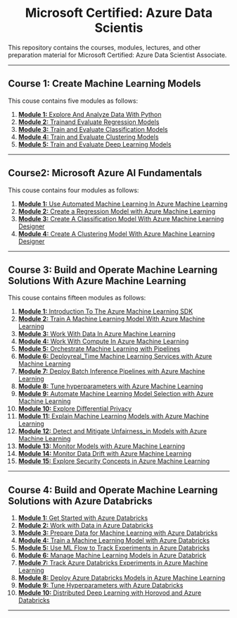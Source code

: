 <center> <h1>  Microsoft Certified: Azure Data Scientis  </h1> </center>

This repository contains the courses, modules, lectures, and other preparation material for Microsoft Certified: Azure Data Scientist Associate.

<hr>

## Course 1: Create Machine Learning Models

This couse contains five modules as follows:

1. [**Module 1:** Explore And Analyze Data With Python](https://github.com/ImranNust/MicrosoftCertified_AzureDataScientis/blob/main/Course1_CreateMachineLearningModels/Course1_Module1_ExploreAndAnalyzeDataWithPython.ipynb)
2. [**Module 2:** Trainand Evaluate Regression Models](https://github.com/ImranNust/MicrosoftCertified_AzureDataScientis/blob/main/Course1_CreateMachineLearningModels/Course1_Module2TrainandEvaluateRegressionModels.ipynb)
3. [**Module 3:** Train and Evaluate Classification Models](https://github.com/ImranNust/MicrosoftCertified_AzureDataScientis/blob/main/Course1_CreateMachineLearningModels/Course1_Module3TrainandEvaluateClassificationModels.ipynb)
4. [**Module 4:** Train and Evaluate Clustering Models](https://github.com/ImranNust/MicrosoftCertified_AzureDataScientis/blob/main/Course1_CreateMachineLearningModels/Course1_Module4TrainandEvaluateClusteringModels.ipynb)
5. [**Module 5:** Train and Evaluate Deep Learning Models](https://github.com/ImranNust/MicrosoftCertified_AzureDataScientis/blob/main/Course1_CreateMachineLearningModels/Course1_Module5TrainAndEvaluateDeepLearningModels.ipynb)

<hr>

## Course2: Microsoft Azure AI Fundamentals

This couse contains four modules as follows:

1. [**Module 1:** Use Automated Machine Learning In Azure Machine Learning](https://github.com/ImranNust/MicrosoftCertified_AzureDataScientis/blob/main/Course2_MicrosoftAzureAIFundamentals/Course2_Module1_UseAutomatedMachineLearningInAzureMachineLearning.ipynb)
2. [**Module 2:** Create a Regression Model with Azure Machine Learning](https://github.com/ImranNust/MicrosoftCertified_AzureDataScientis/blob/main/Course2_MicrosoftAzureAIFundamentals/Course2_Module2_CreateARegressionModelWithAzureMachineLearning.ipynb)
3. [**Module 3:** Create A Classification Model With Azure Machine Learning Designer](https://github.com/ImranNust/MicrosoftCertified_AzureDataScientis/blob/main/Course2_MicrosoftAzureAIFundamentals/Course2_Module3CreateAClassificationModelWithAzureMachineLearningDesigner.ipynb)
4. [**Module 4:** Create A Clustering Model With Azure Machine Learning Designer](https://github.com/ImranNust/MicrosoftCertified_AzureDataScientis/blob/main/Course2_MicrosoftAzureAIFundamentals/Course2_Module4CreateAClusteriingModelWithAzureMachineLearningDesigner.ipynb)

<hr>

## Course 3: Build and Operate Machine Learning Solutions With Azure Machine Learning

This couse contains fifteen modules as follows:

1. [**Module 1:** Introduction To The Azure Machine Learning SDK](https://github.com/ImranNust/MicrosoftCertified_AzureDataScientis/blob/main/Course3_BuildandOperateMachineLearningSolutionsWithAzureMachineLearning/Course3_Module1IntroductionToTheAzureMachineLearningSDK.ipynb)
2. [**Module 2:** Train A Machine Learning Model With Azure Machine Learning](https://github.com/ImranNust/MicrosoftCertified_AzureDataScientis/blob/main/Course3_BuildandOperateMachineLearningSolutionsWithAzureMachineLearning/Course3_Module2TrainAMachineLearningModelWithAzureMachineLearning.ipynb)
3. [**Module 3:** Work With Data In Azure Machine Learning](https://github.com/ImranNust/MicrosoftCertified_AzureDataScientis/blob/main/Course3_BuildandOperateMachineLearningSolutionsWithAzureMachineLearning/Course3_Module3WorkWithDataInAzureMachineLearning.ipynb)
4. [**Module 4:** Work With Compute In Azure Machine Learning](https://github.com/ImranNust/MicrosoftCertified_AzureDataScientis/blob/main/Course3_BuildandOperateMachineLearningSolutionsWithAzureMachineLearning/Course3_Module4WorkWithComputeInAzureMachineLearning.ipynb)
5. [**Module 5:** Orchestrate Machine Learning with Pipelines](https://github.com/ImranNust/MicrosoftCertified_AzureDataScientis/blob/main/Course3_BuildandOperateMachineLearningSolutionsWithAzureMachineLearning/Course3_Module5Orchestratemachinelearningwithpipelines.ipynb)
6. [**Module 6:** Deployreal_Time Machine Learning Services with Azure Machine Learning](https://github.com/ImranNust/MicrosoftCertified_AzureDataScientis/blob/main/Course3_BuildandOperateMachineLearningSolutionsWithAzureMachineLearning/Course3_Module6Deployreal_timemachinelearningserviceswithAzureMachineLearning.ipynb)
7. [**Module 7:** Deploy Batch Inference Pipelines with Azure Machine Learning](https://github.com/ImranNust/MicrosoftCertified_AzureDataScientis/blob/main/Course3_BuildandOperateMachineLearningSolutionsWithAzureMachineLearning/Course3_Module7DeploybatchinferencepipelineswithAzureMachineLearning.ipynb)
8. [**Module 8:** Tune hyperparameters with Azure Machine Learning](https://github.com/ImranNust/MicrosoftCertified_AzureDataScientis/blob/main/Course3_BuildandOperateMachineLearningSolutionsWithAzureMachineLearning/Course3_Module8TunehyperparameterswithAzureMachineLearning.ipynb)
9. [**Module 9:** Automate Machine Learning Model Selection with Azure Machine Learning](https://github.com/ImranNust/MicrosoftCertified_AzureDataScientis/blob/main/Course3_BuildandOperateMachineLearningSolutionsWithAzureMachineLearning/Course3_Module9AutomatemachinelearningmodelselectionwithAzureMachineLearning.ipynb)
10. [**Module 10:** Explore Differential Privacy](https://github.com/ImranNust/MicrosoftCertified_AzureDataScientis/blob/main/Course3_BuildandOperateMachineLearningSolutionsWithAzureMachineLearning/Course3_Module10Exploredifferentialprivacy.ipynb)
11. [**Module 11:** Explain Machine Learning Models with Azure Machine Learning](https://github.com/ImranNust/MicrosoftCertified_AzureDataScientis/blob/main/Course3_BuildandOperateMachineLearningSolutionsWithAzureMachineLearning/Course3_Module11ExplainmachinelearningmodelswithAzureMachineLearning.ipynb)
12. [**Module 12:** Detect and Mitigate Unfairness_in Models with Azure Machine Learning](https://github.com/ImranNust/MicrosoftCertified_AzureDataScientis/blob/main/Course3_BuildandOperateMachineLearningSolutionsWithAzureMachineLearning/Course3_Module12Detectandmitigateunfairness_inmodelswithAzureMachineLearning.ipynb)
13. [**Module 13:** Monitor Models with Azure Machine Learning](https://github.com/ImranNust/MicrosoftCertified_AzureDataScientis/blob/main/Course3_BuildandOperateMachineLearningSolutionsWithAzureMachineLearning/Course3_Module13MonitormodelswithAzureMachineLearning.ipynb)
14. [**Module 14:** Monitor Data Drift with Azure Machine Learning](https://github.com/ImranNust/MicrosoftCertified_AzureDataScientis/blob/main/Course3_BuildandOperateMachineLearningSolutionsWithAzureMachineLearning/Course3_Module14MonitordatadriftwithAzureMachineLearning.ipynb)
15. [**Module 15:** Explore Security Concepts in Azure Machine Learning](https://github.com/ImranNust/MicrosoftCertified_AzureDataScientis/blob/main/Course3_BuildandOperateMachineLearningSolutionsWithAzureMachineLearning/Course3_Module15ExploresecurityconceptsinAzureMachineLearning.ipynb)

<hr>


## Course 4: Build and Operate Machine Learning Solutions with Azure Databricks

1. [**Module 1:** Get Started with Azure Databricks](https://github.com/ImranNust/MicrosoftCertified_AzureDataScientis/blob/main/Course4_BuildandOperateMachineLearningSolutionswithAzureDatabricks/Course4_Module1GetstartedwithAzureDatabricks.ipynb)
2. [**Module 2:** Work with Data in Azure Databricks ](https://github.com/ImranNust/MicrosoftCertified_AzureDataScientis/blob/main/Course4_BuildandOperateMachineLearningSolutionswithAzureDatabricks/Course4_Module2WorkwithdatainAzureDatabricks.ipynb)
3. [**Module 3:** Prepare Data for Machine Learning with Azure Databricks](https://github.com/ImranNust/MicrosoftCertified_AzureDataScientis/blob/main/Course4_BuildandOperateMachineLearningSolutionswithAzureDatabricks/Course4_Module3PreparedataformachinelearningwithAzureDatabricks.ipynb)
4. [**Module 4:** Train a Machine Learning Model with Azure Databricks](https://github.com/ImranNust/MicrosoftCertified_AzureDataScientis/blob/main/Course4_BuildandOperateMachineLearningSolutionswithAzureDatabricks/Course4_Module4TrainamachinelearningmodelwithAzureDatabricks.ipynb)
5. [**Module 5:** Use ML Flow to Track Experiments in Azure Databricks](https://github.com/ImranNust/MicrosoftCertified_AzureDataScientis/blob/main/Course4_BuildandOperateMachineLearningSolutionswithAzureDatabricks/Course4_Module5UseMLflowtotrackexperimentsinAzureDatabricks.ipynb)
6. [**Module 6:** Manage Machine Learning Models in Azure Databrick](https://github.com/ImranNust/MicrosoftCertified_AzureDataScientis/blob/main/Course4_BuildandOperateMachineLearningSolutionswithAzureDatabricks/Course4_Module6ManagemachinelearningmodelsinAzureDatabricks.ipynb)
7. [**Module 7:** Track Azure Databricks Experiments in Azure Machine Learning](https://github.com/ImranNust/MicrosoftCertified_AzureDataScientis/blob/main/Course4_BuildandOperateMachineLearningSolutionswithAzureDatabricks/Course4_Module7TrackAzureDatabricksexperimentsinAzureMachineLearning.ipynb)
8. [**Module 8:** Deploy Azure Databricks Models in Azure Machine Learning](https://github.com/ImranNust/MicrosoftCertified_AzureDataScientis/blob/main/Course4_BuildandOperateMachineLearningSolutionswithAzureDatabricks/Course4_Module8DeployAzureDatabricksmodelsinAzureMachineLearning.ipynb)
9. [**Module 9:** Tune Hyperparameters with Azure Databricks](https://github.com/ImranNust/MicrosoftCertified_AzureDataScientis/blob/main/Course4_BuildandOperateMachineLearningSolutionswithAzureDatabricks/Course4_Module9TunehyperparameterswithAzureDatabricks.ipynb)
10. [**Module 10:** Distributed Deep Learning with Horovod and Azure Databricks](https://github.com/ImranNust/MicrosoftCertified_AzureDataScientis/blob/main/Course4_BuildandOperateMachineLearningSolutionswithAzureDatabricks/Course4_Module10DistributeddeeplearningwithHorovodandAzureDatabricks.ipynb)

<hr>
